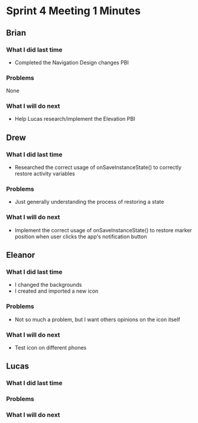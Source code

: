 # Sprint 4 Meeting 1 Minutes
## Brian
### What I did last time
* Completed the Navigation Design changes PBI
### Problems
None
### What I will do next
* Help Lucas research/implement the Elevation PBI 
## Drew
### What I did last time
* Researched the correct usage of onSaveInstanceState() to correctly restore activity variables
### Problems
* Just generally understanding the process of restoring a state
### What I will do next
* Implement the correct usage of onSaveInstanceState() to restore marker position when user clicks the app's notification button
## Eleanor
### What I did last time
* I changed the backgrounds
* I created and imported a new icon
### Problems
* Not so much a problem, but I want others opinions on the icon itself
### What I will do next
* Test icon on different phones
## Lucas
### What I did last time
### Problems
### What I will do next
